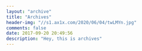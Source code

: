 ```yaml
---
layout: "archive"
title: "Archives"
header-img: "//s1.ax1x.com/2020/06/04/twLMYn.jpg"
comments: false
date: 2017-09-20 20:49:56
description: "Hey, this is archives"
---
```

